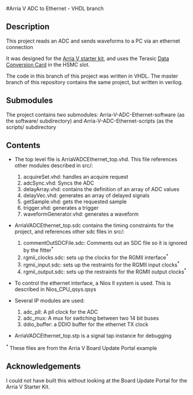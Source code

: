 #Arria V ADC to Ethernet - VHDL branch

## Description

This project reads an ADC and sends waveforms to a PC via an ethernet connection


It was designed for the [Arria V starter kit](https://www.altera.com/products/boards_and_kits/dev-kits/altera/kit-arria-v-starter.html), and uses the Terasic [Data Conversion Card](https://www.terasic.com.tw/cgi-bin/page/archive.pl?Language=English&No=360) in the HSMC slot.

The code in this branch of this project was written in VHDL. The master branch of this repository contains the same project, but written in verilog.

   
## Submodules

   The project contains two submodules: Arria-V-ADC-Ethernet-software (as the software/ subdirectory) and Arria-V-ADC-Ethernet-scripts (as the scripts/ subdirectory

## Contents

* The top level file is ArriaVADCEthernet_top.vhd. This file references other modules described in src/:
   1. acquireSet.vhd: handles an acquire request
   1. adcSync.vhd: Syncs the ADC
   3. delayArray.vhd: contains the definition of an array of ADC values
   2. delayVec.vhd: generates an array of delayed signals 
   3. getSample.vhd: gets the requested sample
   4. trigger.vhd: generates a trigger
   5. waveformGenerator.vhd: generates a waveform

* ArriaVADCEthernet_top.sdc contains the timing constraints for the project, and references other sdc files in src/:
   1. commentOutSDCFile.sdc: Comments out an SDC file so it is ignored by the fitter<sup>*</sup>
   2. rgmii_clocks.sdc: sets up the clocks for the RGMII interface<sup>*</sup>
   3. rgmii_input.sdc: sets up the restraints for the RGMII input clocks<sup>*</sup>
   4. rgmii_output.sdc: sets up the restraints for the RGMII output clocks<sup>*</sup>


* To control the ethernet interface, a Nios II system is used. This is described in Nios\_CPU_qsys.qsys

* Several IP modules are used:
   1. adc_pll: A pll clock for the ADC
   2. adc_mux: A mux for switching between two 14 bit buses
   3. ddio_buffer: a DDIO buffer for the ethernet TX clock

* ArriaVADCEthernet_top.stp is a signal tap instance for debugging

<sup>*</sup> These files are from the Arria V Board Update Portal example

## Acknowledgements

I could not have built this without looking at the Board Update Portal for the Arria V Starter Kit.